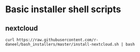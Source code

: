 # Basic installer shell scripts

## nextcloud

```
curl https://raw.githubusercontent.com/r-daneel/bash_installers/master/install-nextcloud.sh | bash
```

